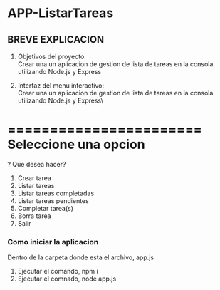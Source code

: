 # APP-ListarTareas

## BREVE EXPLICACION

1) Objetivos del proyecto:\
Crear una un aplicacion de gestion de lista de tareas en la consola utilizando Node.js y Express

2) Interfaz del menu interactivo:\
Crear una un aplicacion de gestion de lista de tareas en la consola utilizando Node.js y Express\

=======================
 Seleccione una opcion
=======================

? Que desea hacer?
  1. Crear tarea
  2. Listar tareas
  3. Listar tareas completadas
  4. Listar tareas pendientes
  5. Completar tarea(s)
  6. Borra tarea
  0. Salir

### Como iniciar la aplicacion

Dentro de la carpeta donde esta el archivo, app.js
1) Ejecutar el comando, npm i
2) Ejecutar el comnado, node app.js